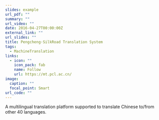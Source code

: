 ```yaml
---
slides: example
url_pdf: ""
summary: ""
url_video: ""
date: 2016-04-27T00:00:00Z
external_link: ""
url_slides: ""
title: Pengcheng·SilkRoad Translation System
tags:
  - MachineTranslation
links:
  - icon: ""
    icon_pack: fab
    name: Follow
    url: https://mt.pcl.ac.cn/
image:
  caption: ""
  focal_point: Smart
url_code: ""
---
```

A﻿ multilingual translation platform supported to translate Chinese to/from other 40 languages.